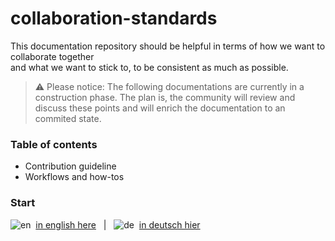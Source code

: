 # collaboration-standards

This documentation repository should be helpful in terms of how we want to collaborate together<br>
and what we want to stick to, to be consistent as much as possible.

> ⚠ Please notice: The following documentations are currently in a construction phase. The plan is, the community will review and discuss these points and will enrich the documentation to an commited state.

### Table of contents

- Contribution guideline
- Workflows and how-tos

### Start

![en](https://raw.githubusercontent.com/yammadev/flag-icons/master/png/GB.png)&nbsp;&nbsp;[in english here](/docs/en/collaboration-standards.md)&nbsp;&nbsp;&nbsp;|&nbsp;&nbsp;&nbsp;![de](https://raw.githubusercontent.com/yammadev/flag-icons/master/png/DE.png)&nbsp;&nbsp;[in deutsch hier](/docs/de/collaboration-standards.md)
